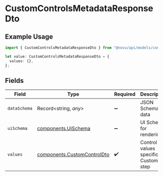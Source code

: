 # CustomControlsMetadataResponseDto

## Example Usage

```typescript
import { CustomControlsMetadataResponseDto } from "@novu/api/models/components";

let value: CustomControlsMetadataResponseDto = {
  values: {},
};
```

## Fields

| Field                                                                      | Type                                                                       | Required                                                                   | Description                                                                |
| -------------------------------------------------------------------------- | -------------------------------------------------------------------------- | -------------------------------------------------------------------------- | -------------------------------------------------------------------------- |
| `dataSchema`                                                               | Record<string, *any*>                                                      | :heavy_minus_sign:                                                         | JSON Schema for data                                                       |
| `uiSchema`                                                                 | [components.UiSchema](../../models/components/uischema.md)                 | :heavy_minus_sign:                                                         | UI Schema for rendering                                                    |
| `values`                                                                   | [components.CustomControlDto](../../models/components/customcontroldto.md) | :heavy_check_mark:                                                         | Control values specific to Custom step                                     |